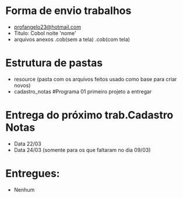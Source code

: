 # Forma de envio trabalhos
- profangelo23@hotmail.com
- Titulo: Cobol noite 'nome'
- arquivos anexos .cob(sem a tela) .cob(com tela)

# Estrutura de pastas 
- resource (pasta com os arquivos feitos usado como base para criar novos)
- cadastro_notas #Programa 01 primeiro projeto a entregar

# Entrega do próximo trab.Cadastro Notas
- Data 22/03
- Data 24/03 (somente para os que faltaram no dia 09/03)

# Entregues:
- Nenhum
